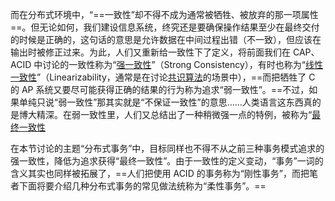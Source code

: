 而在分布式环境中，“==一致性”却不得不成为通常被牺牲、被放弃的那一项属性==。但无论如何，我们建设信息系统，终究还是要确保操作结果至少在最终交付的时候是正确的，这句话的意思是允许数据在中间过程出错（不一致），但应该在输出时被修正过来。为此，人们又重新给一致性下了定义，将前面我们在 CAP、ACID 中讨论的一致性称为“[强一致性](https://en.wikipedia.org/wiki/Strong_consistency)”（Strong Consistency），有时也称为“[线性一致性](https://en.wikipedia.org/wiki/Linearizability)”（Linearizability，通常是在讨论[共识算法](https://icyfenix.cn/distribution/consensus/)的场景中），==而把牺牲了 C 的 AP 系统又要尽可能获得正确的结果的行为称为追求“弱一致性”。==不过，如果单纯只说“弱一致性”那其实就是“不保证一致性”的意思……人类语言这东西真的是博大精深。在弱一致性里，人们又总结出了一种稍微强一点的特例，被称为“[最终一致性](https://en.wikipedia.org/wiki/Eventual_consistency)

在本节讨论的主题“分布式事务”中，目标同样也不得不从之前三种事务模式追求的强一致性，降低为追求获得“最终一致性”。由于一致性的定义变动，“事务”一词的含义其实也同样被拓展了，==人们把使用 ACID 的事务称为“刚性事务”，而把笔者下面将要介绍几种分布式事务的常见做法统称为“柔性事务”。==